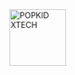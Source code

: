 <a href="https://whatsapp.com/channel/0029VadQrNI8KMqo79BiHr3l">
      <img alt="POPKID XTECH" height="100" src="https://files.catbox.moe/ialfpw.png" />
    </a>
  </div>
</div>
